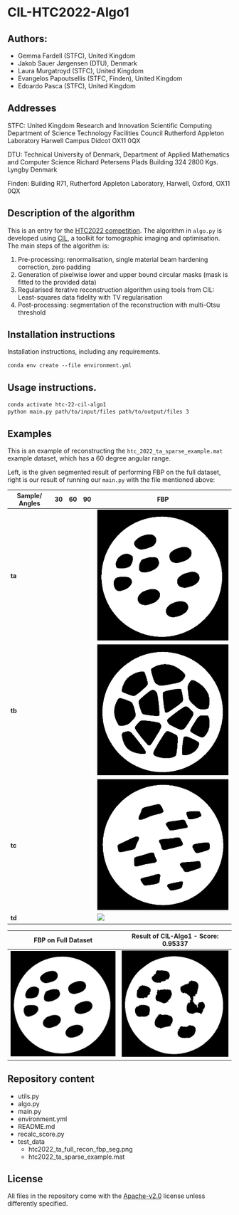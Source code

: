 # CIL-HTC2022-Algo1

## Authors:
- Gemma Fardell (STFC), United Kingdom
- Jakob Sauer Jørgensen (DTU), Denmark
- Laura Murgatroyd (STFC), United Kingdom
- Evangelos Papoutsellis (STFC, Finden), United Kingdom
- Edoardo Pasca (STFC), United Kingdom

## Addresses
STFC: 
United Kingdom Research and Innovation
Scientific Computing Department of Science Technology Facilities Council
Rutherford Appleton Laboratory
Harwell Campus
Didcot
OX11 0QX

DTU: 
Technical University of Denmark,
Department of Applied Mathematics and Computer Science
Richard Petersens Plads 
Building 324
2800 Kgs. Lyngby
Denmark

Finden: 
Building R71,
Rutherford Appleton Laboratory,
Harwell,
Oxford,
OX11 0QX

## Description of the algorithm

This is an entry for the [HTC2022 competition](https://www.fips.fi/HTC2022.php).
The algorithm in `algo.py` is developed using [CIL](https://www.ccpi.ac.uk/cil), a toolkit for tomographic imaging and optimisation.
The main steps of the algorithm is:
1. Pre-processing: renormalisation, single material beam hardening correction, zero padding
2. Generation of pixelwise lower and upper bound circular masks (mask is fitted to the provided data)
3. Regularised iterative reconstruction algorithm using tools from CIL: Least-squares data fidelity with TV regularisation
4. Post-processing: segmentation of the reconstruction with multi-Otsu threshold

## Installation instructions

Installation instructions, including any requirements.

```
conda env create --file environment.yml
```

## Usage instructions.

```
conda activate htc-22-cil-algo1
python main.py path/to/input/files path/to/output/files 3
```

## Examples

This is an example of reconstructing the `htc_2022_ta_sparse_example.mat` example dataset, which has a 60 degree angular range.

Left, is the given segmented result of performing FBP on the full dataset, right is our result of running our `main.py` with the file mentioned above:



|  Sample/ Angles 	|  30 	|  60 	| 90 	| FBP 	|
|----------	|-----	|---	|---	|---	|
|   **ta**	|   	|   	|   	|   ![](https://github.com/TomographicImaging/CIL-HTC2022-Algo1/blob/main/test_data/htc2022_ta_full_recon_fbp_seg.png)	|
|   **tb**	|   	|   	|   	|  ![](https://github.com/TomographicImaging/CIL-HTC2022-Algo1/blob/improve_table/data/segmented_references/htc2022_tb_full_recon_fbp_seg.png) 	|
|   **tc**	|   	|   	|   	|   ![](https://github.com/TomographicImaging/CIL-HTC2022-Algo1/blob/improve_table/data/segmented_references/htc2022_tc_full_recon_fbp_seg.png)	|
|   **td**	|   	|   	|   	|  ![](https://github.com/TomographicImaging/CIL-HTC2022-Algo1/blob/main/improve_table/data/segmented_references/htc2022_td_full_recon_fbp_seg.png) 	|


FBP on Full Dataset        |  Result of CIL-Algo1 - Score: 0.95337
:-------------------------:|:-------------------------:
![](https://github.com/TomographicImaging/CIL-HTC2022-Algo1/blob/main/test_data/htc2022_ta_full_recon_fbp_seg.png)   |  ![](https://github.com/TomographicImaging/CIL-HTC2022-Algo1/blob/main/results/htc2022_ta_sparse_example.png)


## Repository content
- utils.py
- algo.py
- main.py
- environment.yml
- README.md
- recalc_score.py
- test_data
  - htc2022_ta_full_recon_fbp_seg.png
  - htc2022_ta_sparse_example.mat

## License
All files in the repository come with the [Apache-v2.0](https://www.apache.org/licenses/LICENSE-2.0) license unless differently specified.

